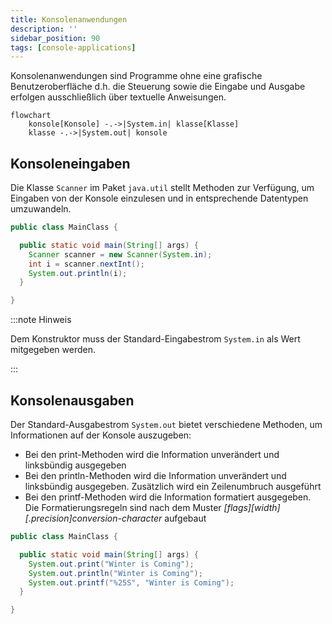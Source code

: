```yaml
---
title: Konsolenanwendungen
description: ''
sidebar_position: 90
tags: [console-applications]
---
```


Konsolenanwendungen sind Programme ohne eine grafische Benutzeroberfläche d.h. die Steuerung sowie die Eingabe und Ausgabe erfolgen ausschließlich über textuelle Anweisungen.

```mermaid
flowchart
    konsole[Konsole] -.->|System.in| klasse[Klasse]
    klasse -.->|System.out| konsole
```

## Konsoleneingaben

Die Klasse `Scanner` im Paket `java.util` stellt Methoden zur Verfügung, um Eingaben von der Konsole einzulesen und in entsprechende Datentypen umzuwandeln.

```java title="MainClass.java" showLineNumbers
public class MainClass {

  public static void main(String[] args) {
    Scanner scanner = new Scanner(System.in);
    int i = scanner.nextInt();
    System.out.println(i);
  }

}
```

:::note Hinweis

Dem Konstruktor muss der Standard-Eingabestrom `System.in` als Wert mitgegeben werden.

:::

## Konsolenausgaben

Der Standard-Ausgabestrom `System.out` bietet verschiedene Methoden, um Informationen auf der Konsole auszugeben:

- Bei den print-Methoden wird die Information unverändert und linksbündig ausgegeben
- Bei den println-Methoden wird die Information unverändert und linksbündig ausgegeben. Zusätzlich wird ein Zeilenumbruch ausgeführt
- Bei den printf-Methoden wird die Information formatiert ausgegeben. Die Formatierungsregeln sind nach dem Muster _[flags]\[width][.precision]conversion-character_ aufgebaut

```java title="MainClass.java" showLineNumbers
public class MainClass {

  public static void main(String[] args) {
    System.out.print("Winter is Coming");
    System.out.println("Winter is Coming");
    System.out.printf("%25S", "Winter is Coming");
  }

}
```

